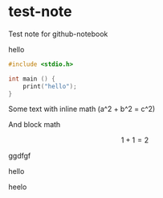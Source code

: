 # test-note
Test note for github-notebook

hello

```c
#include <stdio.h>

int main () {
	print("hello");
}
```

Some text with inline math \(a^2 + b^2 = c^2\)
 
And block math
 
```math
1 + 1 = 2
```

ggdfgf


hello

heelo